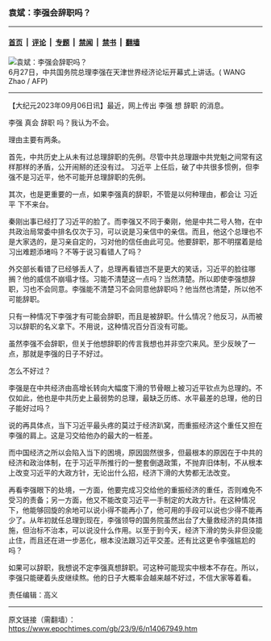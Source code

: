 ### 袁斌：李强会辞职吗？

---

#### [首页](../../../..?n14067949) &nbsp;|&nbsp; [评论](../../../../../epoch-comment?n14067949) &nbsp;|&nbsp; [专题](../../../../../epoch-special?n14067949) &nbsp;|&nbsp; [禁闻](../../../../../epoch-news?n14067949) &nbsp;|&nbsp; [禁书](../../../../../books?n14067949) &nbsp;|&nbsp; [翻墙](https://github.com/gfw-breaker/nogfw/blob/master/README.md?n14067949)


<div><img alt="袁斌：李强会辞职吗？" class="attachment-djy_600_400 size-djy_600_400 wp-post-image" src="https://i.epochtimes.com/assets/uploads/2023/06/id14023868-000_33L49HR-600x400.jpg"/>
<div class="caption">
 6月27日，中共国务院总理李强在天津世界经济论坛开幕式上讲话。( WANG Zhao / AFP)
</div></div><hr/><div class="post_content" id="artbody" itemprop="articleBody">
 <!-- article content begin -->
 <p>
  【大纪元2023年09月06日讯】最近，网上传出
  <ok href="https://www.epochtimes.com/gb/tag/%E6%9D%8E%E5%BC%BA.html">
   李强
  </ok>
  想
  <ok href="https://www.epochtimes.com/gb/tag/%E8%BE%9E%E8%81%8C.html">
   辞职
  </ok>
  的消息。
 </p>
 <p>
  <ok href="https://www.epochtimes.com/gb/tag/%E6%9D%8E%E5%BC%BA.html">
   李强
  </ok>
  真会
  <ok href="https://www.epochtimes.com/gb/tag/%E8%BE%9E%E8%81%8C.html">
   辞职
  </ok>
  吗？我认为不会。
 </p>
 <p>
  理由主要有两条。
 </p>
 <p>
  首先，中共历史上从未有过总理辞职的先例。尽管中共总理跟中共党魁之间常有这样那样的矛盾，公开闹掰的还没有过。
  <ok href="https://www.epochtimes.com/gb/tag/%E4%B9%A0%E8%BF%91%E5%B9%B3.html">
   习近平
  </ok>
  上任后，破了中共很多惯例，但李强不是习近平，他不可能开总理辞职的先例。
 </p>
 <p>
  其次，也是更重要的一点，如果李强真的辞职，不管是以何种理由，都会让
  <ok href="https://www.epochtimes.com/gb/tag/%E4%B9%A0%E8%BF%91%E5%B9%B3.html">
   习近平
  </ok>
  下不来台。
 </p>
 <p>
  秦刚出事已经打了习近平的脸了。而李强又不同于秦刚，他是中共二号人物，在中共政治局常委中排名仅次于习，可以说是习亲信中的亲信。而且，他这个总理也不是大家选的，是习亲自定的，习对他的信任由此可见。他要辞职，那不明摆着是给习出难题添堵吗？不等于说习看错人了吗？
 </p>
 <p>
  外交部长看错了已经够丢人了，总理再看错岂不是更大的笑话，习近平的脸往哪搁？他的威信不崩塌才怪。习能不清楚这一点吗？当然清楚。所以即使李强想辞职，习也不会同意。李强能不清楚习不会同意他辞职吗？他当然也清楚，所以他不可能辞职。
 </p>
 <p>
  只有一种情况下李强才有可能会辞职，而且是被辞职。什么情况？他反习，从而被习以辞职的名义拿下。不用说，这种情况百分百没有可能。
 </p>
 <p>
  虽然李强不会辞职，但关于他想辞职的传言我想也并非空穴来风。至少反映了一点，那就是李强的日子不好过。
 </p>
 <p>
  怎么不好过？
 </p>
 <p>
  李强是在中共经济由高增长转向大幅度下滑的节骨眼上被习近平钦点为总理的。不仅如此，他也是中共历史上最弱势的总理，最缺乏历练、水平最差的总理，他的日子能好过吗？
 </p>
 <p>
  说的再具体点，当下习近平最头疼的莫过于经济趴窝，而重振经济这个重任又担在李强的肩上。这是习交给他办的最大的一桩差。
 </p>
 <p>
  而中国经济之所以会陷入当下的困境，原因固然很多，但最根本的原因在于中共的经济和政治体制，在于习近平所推行的一整套倒退政策，不抛弃旧体制，不从根本上改变习近平的大政方针，无论出什么招，经济下滑的大势都无法改变。
 </p>
 <p>
  再看李强眼下的处境，一方面，他要完成习交给他的重振经济的重任，否则难免不受习的责备；另一方面，他又不能改变习近平一手制定的大政方针。在这种情况下，他能够回旋的余地可以说小得不能再小了，他可用的手段可以说也少得不能再少了。从年初就任总理到现在，李强领导的国务院虽然出台了大量救经济的具体措施，但治标不治本，可以说没什么作用。以至于到今天，经济下滑的势头非但没能止住，而且还在进一步恶化，根本没法跟习近平交差。还有比这更令李强尴尬的吗？
 </p>
 <p>
  如果可以辞职，我想说不定李强真想辞职。可这种可能现实中根本不存在。所以，李强只能硬着头皮继续熬。他的日子大概率会越来越不好过，不信大家等着看。
 </p>
 <p>
  责任编辑：高义
 </p>
 <!-- article content end -->
 <div id="below_article_ad">
 </div>
</div>


---

原文链接（需翻墙）：https://www.epochtimes.com/gb/23/9/6/n14067949.htm